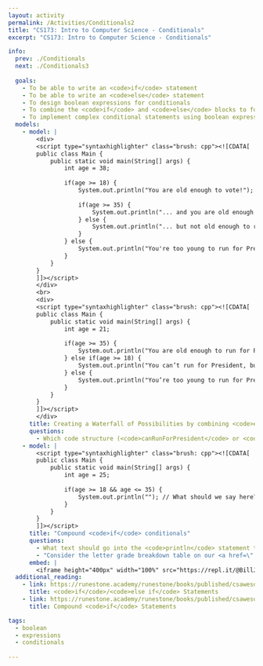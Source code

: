 ```yaml
---
layout: activity
permalink: /Activities/Conditionals2
title: "CS173: Intro to Computer Science - Conditionals"
excerpt: "CS173: Intro to Computer Science - Conditionals"

info:
  prev: ./Conditionals
  next: ./Conditionals3
  
  goals: 
    - To be able to write an <code>if</code> statement
    - To be able to write an <code>else</code> statement
    - To design boolean expressions for conditionals
    - To combine the <code>if</code> and <code>else</code> blocks to form conditionals that utilize the <code>else if</code> construct
    - To implement complex conditional statements using boolean expression operators
  models:
    - model: |
        <div>
        <script type="syntaxhighlighter" class="brush: cpp"><![CDATA[
        public class Main {
            public static void main(String[] args) {
                int age = 38;
                
                if(age >= 18) {
                    System.out.println("You are old enough to vote!");
                    
                    if(age >= 35) {
                        System.out.println("... and you are old enough to run for President!");
                    } else {
                        System.out.println("... but not old enough to run for President!");
                    }
                } else {
                    System.out.println("You're too young to run for President, and too young to vote.");
                }
            }
        }
        ]]></script>    
        </div>
        <br>
        <div>
        <script type="syntaxhighlighter" class="brush: cpp"><![CDATA[
        public class Main {
            public static void main(String[] args) {
                int age = 21;
                
                if(age >= 35) {
                    System.out.println("You are old enough to run for President of the United States!");
                } else if(age >= 18) {
                    System.out.println("You can’t run for President, but you are old enough to vote!");
                } else {
                    System.out.println("You’re too young to run for President, and too young to vote.");
                }
            }
        }
        ]]></script>  
        </div>
      title: Creating a Waterfall of Possibilities by combining <code>else</code> and <code>if</code>
      questions:
        - Which code structure (<code>canRunForPresident</code> or <code>canRunForPresident2</code>) do you prefer and why?
    - model: |
        <script type="syntaxhighlighter" class="brush: cpp"><![CDATA[
        public class Main {           
            public static void main(String[] args) {
                int age = 25;
                
                if(age >= 18 && age <= 35) {
                    System.out.println(""); // What should we say here?
                }
            }
        }
        ]]></script>      
      title: "Compound <code>if</code> conditionals"
      questions: 
        - What text should go into the <code>println</code> statement to indicate whether the person can vote (at least age 18) but also is too young to run for president (at least age 35)?
        - "Consider the letter grade breakdown table on our <a href=\"../#grading\">course syllabus</a>.  Write a series of compound <code>if</code> statements that determines if your grade is an A+, an A, or an A-."
      embed: |
        <iframe height="400px" width="100%" src="https://repl.it/@BillJr99/JavaFirstExample?lite=true" scrolling="no" frameborder="no" allowtransparency="true" allowfullscreen="true" sandbox="allow-forms allow-pointer-lock allow-popups allow-same-origin allow-scripts allow-modals"></iframe>         
  additional_reading:
    - link: https://runestone.academy/runestone/books/published/csawesome/Unit3-If-Statements/topic-3-4-else-ifs.html
      title: <code>if</code>/<code>else if</code> Statements
    - link: https://runestone.academy/runestone/books/published/csawesome/Unit3-If-Statements/topic-3-5-compound-ifs.html 
      title: Compound <code>if</code> Statements

tags:
  - boolean
  - expressions
  - conditionals
  
---
```


